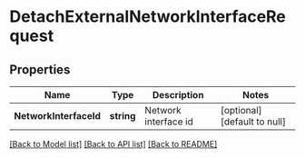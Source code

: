 # DetachExternalNetworkInterfaceRequest

## Properties
Name | Type | Description | Notes
------------ | ------------- | ------------- | -------------
**NetworkInterfaceId** | **string** | Network interface id | [optional] [default to null]

[[Back to Model list]](../README.md#documentation-for-models) [[Back to API list]](../README.md#documentation-for-api-endpoints) [[Back to README]](../README.md)


